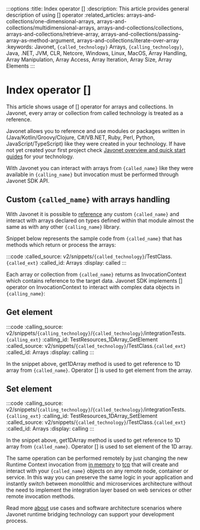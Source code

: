 :::options
:title: Index operator []
:description: This article provides general description of using [] operator
:related_articles: arrays-and-collections/one-dimensional-arrays, arrays-and-collections/multidimensional-arrays, arrays-and-collections/collections, arrays-and-collections/retrieve-array, arrays-and-collections/passing-array-as-method-argument, arrays-and-collections/iterate-over-array
:keywords: Javonet, `{called_technology}` Arrays, `{calling_technology}`, Java, .NET, JVM, CLR, Netcore, Windows, Linux, MacOS, Array Handling, Array Manipulation, Array Access, Array Iteration, Array Size, Array Elements
:::

# Index operator []

This article shows usage of [] operator for arrays and collections. In Javonet, every array or collection from called technology is treated as a reference.  
  
Javonet allows you to reference and use modules or packages written in (Java/Kotlin/Groovy/Clojure, C#/VB.NET, Ruby, Perl, Python, JavaScript/TypeScript) like they were created in your technology. If have not yet created your first project check [Javonet overview and quick start guides](/guides/v2/`{calling_technology}`/`{called_technology}`/getting-started/about-javonet) for your technology.  
  
With Javonet you can interact with arrays from `{called_name}` like they were available in `{calling_name}` but invocation must be performed through Javonet SDK API.  

## Custom `{called_name}` with arrays handling
  
With Javonet it is possible to [reference](https://www.javonet.com/guides/v2/`{calling_technology}`/`{called_technology}`/getting-started/adding-references-to-libraries) any custom `{called_name}` and interact with arrays declared on types defined within that module almost the same as with any other `{calling_name}` library.  
  
Snippet below represents the sample code from `{called_name}` that has methods which return or process the arrays:
  
:::code
:called_source: v2/snippets/`{called_technology}`/TestClass.`{called_ext}`
:called_id: Arrays
:display: called
:::

Each array or collection from `{called_name}` returns as InvocationContext which contains reference to the target data. Javonet SDK implements [] operator on InvocationContext to interact with complex data objects in `{calling_name}`:  

## Get element
  
:::code
:calling_source: v2/snippets/`{calling_technology}`/`{called_technology}`/integrationTests.`{calling_ext}`
:calling_id: TestResources_1DArray_GetElement
:called_source: v2/snippets/`{called_technology}`/TestClass.`{called_ext}`
:called_id: Arrays
:display: calling
:::

In the snippet above, get1DArray method is used to get reference to 1D array from `{called_name}`. Operator [] is used to get element from the array.

## Set element
  
:::code
:calling_source: v2/snippets/`{calling_technology}`/`{called_technology}`/integrationTests.`{calling_ext}`
:calling_id: TestResources_1DArray_SetElement
:called_source: v2/snippets/`{called_technology}`/TestClass.`{called_ext}`
:called_id: Arrays
:display: calling
:::

In the snippet above, get1DArray method is used to get reference to 1D array from `{called_name}`. Operator [] is used to set element of the 1D array.  
  
The same operation can be performed remotely by just changing the new Runtime Context invocation from [in memory](/guides/v2/`{calling_technology}`/`{called_technology}`/foundations/in-memory-channel) to [tcp](/guides/v2/`{calling_technology}`/`{called_technology}`/foundations/tcp-channel) that will create and interact with your `{called_name}` objects on any remote node, container or service. In this way you can preserve the same logic in your application and instantly switch between monolithic and microservices architecture without the need to implement the integration layer based on web services or other remote invocation methods.
  
Read more [about](/guides/v2/`{calling_technology}`/`{called_technology}`/getting-started/about-javonet) use cases and software architecture scenarios where Javonet runtime bridging technology can support your development process.
